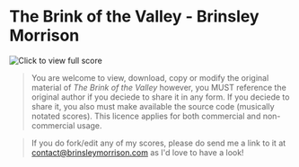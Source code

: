 # The Brink of the Valley - Brinsley Morrison

![Click to view full score](https://user-images.githubusercontent.com/36922985/191542490-8f7f10a3-4b5f-4362-b41a-661330d9594e.png)


> You are welcome to view, download, copy or modify the original material of *The Brink of the Valley* however, you MUST reference the original author if you deciede to share it in any form. If you deciede to share it, you also must make available the source code (musically notated scores). This licence applies for both commercial and non-commercial usage.

> If you do fork/edit any of my scores, please do send me a link to it at contact@brinsleymorrison.com as I'd love to have a look!
